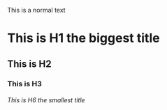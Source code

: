 This is a normal text
# This is H1 the biggest title
## This is H2
### This is H3
###### This is H6 the smallest title
